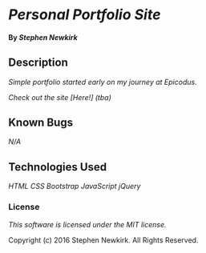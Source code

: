 # _Personal Portfolio Site_

#### By _**Stephen Newkirk**_

## Description

_Simple portfolio started early on my journey at Epicodus._

_Check out the site [Here!] (tba)_


## Known Bugs

_N/A_

## Technologies Used

_HTML_
_CSS_
_Bootstrap_
_JavaScript_
_jQuery_

### License

_This software is licensed under the MIT license._

Copyright (c) 2016 Stephen Newkirk. All Rights Reserved.
